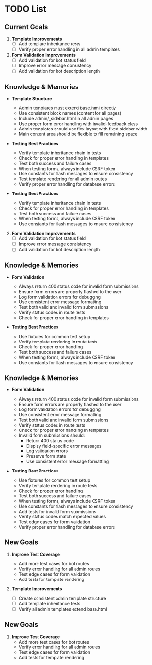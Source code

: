 # TODO List

## Current Goals
1. **Template Improvements**
   - [ ] Add template inheritance tests
   - [ ] Verify proper error handling in all admin templates

2. **Form Validation Improvements**
   - [ ] Add validation for bot status field
   - [ ] Improve error message consistency
   - [ ] Add validation for bot description length

## Knowledge & Memories
- **Template Structure**
  * Admin templates must extend base.html directly
  * Use consistent block names (content for all pages)
  * Include admin/_sidebar.html in all admin pages
  * Use proper form error handling with invalid-feedback class
  * Admin templates should use flex layout with fixed sidebar width
  * Main content area should be flexible to fill remaining space

- **Testing Best Practices**
  * Verify template inheritance chain in tests
  * Check for proper error handling in templates
  * Test both success and failure cases
  * When testing forms, always include CSRF token
  * Use constants for flash messages to ensure consistency
  * Test template rendering for all admin routes
  * Verify proper error handling for database errors

- **Testing Best Practices**
  * Verify template inheritance chain in tests
  * Check for proper error handling in templates
  * Test both success and failure cases
  * When testing forms, always include CSRF token
  * Use constants for flash messages to ensure consistency

2. **Form Validation Improvements**
   - [ ] Add validation for bot status field
   - [ ] Improve error message consistency
   - [ ] Add validation for bot description length

## Knowledge & Memories
- **Form Validation**
  * Always return 400 status code for invalid form submissions
  * Ensure form errors are properly flashed to the user
  * Log form validation errors for debugging
  * Use consistent error message formatting
  * Test both valid and invalid form submissions
  * Verify status codes in route tests
  * Check for proper error handling in templates

- **Testing Best Practices**
  * Use fixtures for common test setup
  * Verify template rendering in route tests
  * Check for proper error handling
  * Test both success and failure cases
  * When testing forms, always include CSRF token
  * Use constants for flash messages to ensure consistency

## Knowledge & Memories
- **Form Validation**
  * Always return 400 status code for invalid form submissions
  * Ensure form errors are properly flashed to the user
  * Log form validation errors for debugging
  * Use consistent error message formatting
  * Test both valid and invalid form submissions
  * Verify status codes in route tests
  * Check for proper error handling in templates
  * Invalid form submissions should:
    - Return 400 status code
    - Display field-specific error messages
    - Log validation errors
    - Preserve form state
    - Use consistent error message formatting

- **Testing Best Practices**
  * Use fixtures for common test setup
  * Verify template rendering in route tests
  * Check for proper error handling
  * Test both success and failure cases
  * When testing forms, always include CSRF token
  * Use constants for flash messages to ensure consistency
  * Add tests for invalid form submissions
  * Verify status codes match expected values
  * Test edge cases for form validation
  * Verify proper error handling for database errors

## New Goals
1. **Improve Test Coverage**
   - Add more test cases for bot routes
   - Verify error handling for all admin routes
   - Test edge cases for form validation
   - Add tests for template rendering

1. **Template Improvements**
   - [ ] Create consistent admin template structure
   - [ ] Add template inheritance tests
   - [ ] Verify all admin templates extend base.html

## New Goals
1. **Improve Test Coverage**
   - Add more test cases for bot routes
   - Verify error handling for all admin routes
   - Test edge cases for form validation
   - Add tests for template rendering

